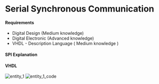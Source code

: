 # Serial Synchronous Communication


#### Requirements

- Digital Design (Medium knowledge)
- Digital Electronic (Advanced knowledge)
- VHDL - Description Language ( Medium knowledge )

#### SPI Explanation

#### VHDL

![entity_1](https://user-images.githubusercontent.com/48101913/114431959-7da07700-9b96-11eb-9573-e9830187b667.jpg)
![entity_1_code](https://user-images.githubusercontent.com/48101913/114431971-8133fe00-9b96-11eb-9e4d-c4abf6fc2744.jpg)




